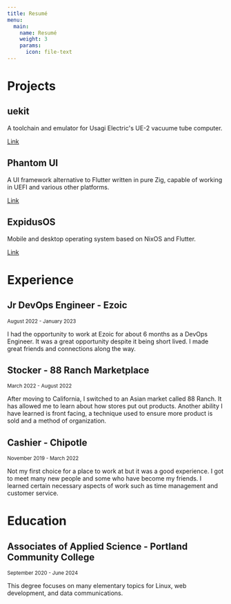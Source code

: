 ```yaml
---
title: Resumé
menu:
  main:
    name: Resumé
    weight: 3
    params:
      icon: file-text
---
```


# Projects

## uekit

A toolchain and emulator for Usagi Electric's UE-2 vacuume tube computer.

[Link](https://github.com/RossComputerGuy/uekit)

## Phantom UI

A UI framework alternative to Flutter written in pure Zig, capable of working in UEFI and various other platforms.

[Link](https://github.com/PhantomUIx)

## ExpidusOS

Mobile and desktop operating system based on NixOS and Flutter.

[Link](https://expidusos.com)

# Experience

## Jr DevOps Engineer - Ezoic

<sub>August 2022 - January 2023</sub>

I had the opportunity to work at Ezoic for about 6 months as a DevOps Engineer.
It was a great opportunity despite it being short lived.
I made great friends and connections along the way.

## Stocker - 88 Ranch Marketplace

<sub>March 2022 - August 2022</sub>

After moving to California, I switched to an Asian market called 88 Ranch.
It has allowed me to learn about how stores put out products.
Another ability I have learned is front facing, a technique used to ensure more
product is sold and a method of organization. 

## Cashier - Chipotle

<sub>November 2019 - March 2022</sub>

Not my first choice for a place to work at but it was a good experience.
I got to meet many new people and some who have become my friends.
I learned certain necessary aspects of work such as time management and customer service.

# Education

## Associates of Applied Science - Portland Community College

<sub>September 2020 - June 2024</sub>

This degree focuses on many elementary topics for Linux, web development, and data communications.
